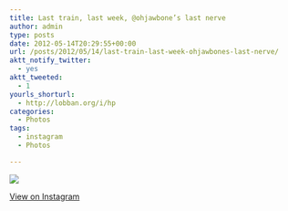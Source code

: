 ```yaml
---
title: Last train, last week, @ohjawbone’s last nerve
author: admin
type: posts
date: 2012-05-14T20:29:55+00:00
url: /posts/2012/05/14/last-train-last-week-ohjawbones-last-nerve/
aktt_notify_twitter:
  - yes
aktt_tweeted:
  - 1
yourls_shorturl:
  - http://lobban.org/i/hp
categories:
  - Photos
tags:
  - instagram
  - Photos

---
```

![][1]

[View on Instagram][2]

 [1]: http://lobban.org/wp-content/uploads/HLIC/126cb73916be42b1d146ef1983133406.jpg
 [2]: http://instagr.am/p/Kns0h9qlhP/